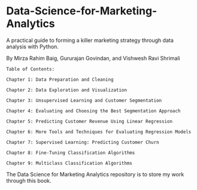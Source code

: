 # Data-Science-for-Marketing-Analytics

A practical guide to forming a killer marketing strategy through data analysis with Python.

By Mirza Rahim Baig, Gururajan Govindan, and Vishwesh Ravi Shrimali



    Table of Contents:

    Chapter 1: Data Preparation and Cleaning

    Chapter 2: Data Exploration and Visualization

    Chapter 3: Unsupervised Learning and Customer Segmentation

    Chapter 4: Evaluating and Choosing the Best Segmentation Approach

    Chapter 5: Predicting Customer Revenue Using Linear Regression

    Chapter 6: More Tools and Techniques for Evaluating Regression Models

    Chapter 7: Supervised Learning: Predicting Customer Churn

    Chapter 8: Fine-Tuning Classification Algorithms

    Chapter 9: Multiclass Classification Algorithms



The Data Science for Marketing Analytics repository is to store my work through this book. 


